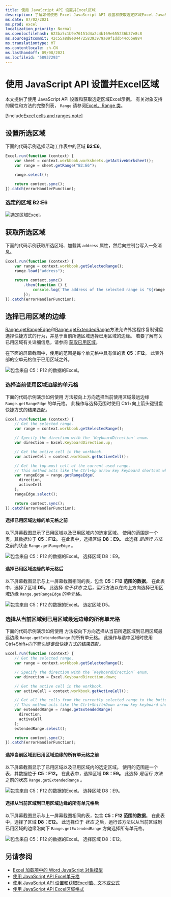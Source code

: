 ```yaml
---
title: 使用 JavaScript API 设置并Excel区域
description: 了解如何使用 Excel JavaScript API 设置和获取选定区域Excel JavaScript API。
ms.date: 07/02/2021
ms.prod: excel
localization_priority: Normal
ms.openlocfilehash: 623ba5c1b9e76151d4a2c4b169e655236b37e8c8
ms.sourcegitcommit: 42c55a8d8e0447258393979a09f1ddb44c6be884
ms.translationtype: MT
ms.contentlocale: zh-CN
ms.lasthandoff: 09/08/2021
ms.locfileid: "58937293"
---
```

# <a name="set-and-get-the-selected-range-using-the-excel-javascript-api"></a>使用 JavaScript API 设置并Excel区域

本文提供了使用 JavaScript API 设置和获取选定区域Excel示例。 有关对象支持的属性和方法的完整列表， `Range` 请参阅[Excel。Range 类](/javascript/api/excel/excel.range)。

[!include[Excel cells and ranges note](../includes/note-excel-cells-and-ranges.md)]

## <a name="set-the-selected-range"></a>设置所选区域

下面的代码示例选择活动工作表中的区域 **B2:E6**。

```js
Excel.run(function (context) {
    var sheet = context.workbook.worksheets.getActiveWorksheet();
    var range = sheet.getRange("B2:E6");

    range.select();

    return context.sync();
}).catch(errorHandlerFunction);
```

### <a name="selected-range-b2e6"></a>选定的区域 B2:E6

![选定区域Excel。](../images/excel-ranges-set-selection.png)

## <a name="get-the-selected-range"></a>获取所选区域

下面的代码示例获取所选区域、加载其 `address` 属性，然后向控制台写入一条消息。

```js
Excel.run(function (context) {
    var range = context.workbook.getSelectedRange();
    range.load("address");

    return context.sync()
        .then(function () {
            console.log(`The address of the selected range is "${range.address}"`);
        });
}).catch(errorHandlerFunction);
```

## <a name="select-the-edge-of-a-used-range"></a>选择已用区域的边缘

[Range.getRangeEdge](/javascript/api/excel/excel.range#getRangeEdge_direction__activeCell_)和[Range.getExtendedRange](/javascript/api/excel/excel.range#getExtendedRange_directionString__activeCell_)方法允许外接程序复制键盘选择快捷方式的行为，并基于当前所选区域选择已用区域的边缘。 若要了解有关已用区域有关详细信息，请参阅 [获取已用区域](excel-add-ins-ranges-get.md#get-used-range)。

在下面的屏幕截图中，使用的范围是每个单元格中具有值的表 **C5：F12**。 此表外部的空单元格位于已用区域之外。

![包含来自 C5：F12 的数据的Excel。](../images/excel-ranges-used-range.png)

### <a name="select-the-cell-at-the-edge-of-the-current-used-range"></a>选择当前使用区域边缘的单元格

下面的代码示例演示如何使用 方法按向上方向选择当前使用区域最远边缘 `Range.getRangeEdge` 的单元格。 此操作与选择范围时使用 Ctrl+向上箭头键键盘快捷方式的结果匹配。

```js
Excel.run(function (context) {
    // Get the selected range.
    var range = context.workbook.getSelectedRange();

    // Specify the direction with the `KeyboardDirection` enum.
    var direction = Excel.KeyboardDirection.up;

    // Get the active cell in the workbook.
    var activeCell = context.workbook.getActiveCell();

    // Get the top-most cell of the current used range.
    // This method acts like the Ctrl+Up arrow key keyboard shortcut while a range is selected.
    var rangeEdge = range.getRangeEdge(
      direction,
      activeCell
    );
    rangeEdge.select();

    return context.sync();
}).catch(errorHandlerFunction);
```

#### <a name="before-selecting-the-cell-at-the-edge-of-the-used-range"></a>选择已用区域边缘的单元格之前

以下屏幕截图显示了已用区域以及已用区域内的选定区域。 使用的范围是一个表，其数据位于 **C5：F12。** 在此表中，选择区域 **D8：E9。** 此选择 *是运行 方法* 之前的状态 `Range.getRangeEdge` 。

![包含来自 C5：F12 的数据的Excel。 选择区域 D8：E9。](../images/excel-ranges-used-range-d8-e9.png)

#### <a name="after-selecting-the-cell-at-the-edge-of-the-used-range"></a>选择已用区域边缘的单元格后

以下屏幕截图显示与上一屏幕截图相同的表，包含 **C5：F12 范围的数据**。 在此表中，选择了区域 **D5。** 此选择 *位于状态* 之后，运行方法以在向上方向选择已用区域边缘 `Range.getRangeEdge` 的单元格。

![包含来自 C5：F12 的数据的Excel。 选定区域 D5。](../images/excel-ranges-used-range-d5.png)

### <a name="select-all-cells-from-current-range-to-furthest-edge-of-used-range"></a>选择从当前区域到已用区域最远边缘的所有单元格

下面的代码示例演示如何使用 方法按向下方向选择从当前所选区域到已用区域最远边缘 `Range.getExtendedRange` 的所有单元格。 此操作与选中区域时使用 Ctrl+Shift+向下箭头键键盘快捷方式的结果匹配。

```js
Excel.run(function (context) {
    // Get the selected range.
    var range = context.workbook.getSelectedRange();

    // Specify the direction with the `KeyboardDirection` enum.
    var direction = Excel.KeyboardDirection.down;

    // Get the active cell in the workbook.
    var activeCell = context.workbook.getActiveCell();

    // Get all the cells from the currently selected range to the bottom-most edge of the used range.
    // This method acts like the Ctrl+Shift+Down arrow key keyboard shortcut while a range is selected.
    var extendedRange = range.getExtendedRange(
      direction,
      activeCell
    );
    extendedRange.select();

    return context.sync();
}).catch(errorHandlerFunction);
```

#### <a name="before-selecting-all-the-cells-from-the-current-range-to-the-edge-of-the-used-range"></a>选择当前区域到已用区域边缘的所有单元格之前

以下屏幕截图显示了已用区域以及已用区域内的选定区域。 使用的范围是一个表，其数据位于 **C5：F12。** 在此表中，选择区域 **D8：E9。** 此选择 *是运行 方法* 之前的状态 `Range.getExtendedRange` 。

![包含来自 C5：F12 的数据的Excel。 选择区域 D8：E9。](../images/excel-ranges-used-range-d8-e9.png)

#### <a name="after-selecting-all-the-cells-from-the-current-range-to-the-edge-of-the-used-range"></a>选择从当前区域到已用区域边缘的所有单元格后

以下屏幕截图显示与上一屏幕截图相同的表，包含 **C5：F12 范围的数据**。 在此表中，选择了区域 **D8：E12。** 此选择位于 *状态* 之后，运行该方法以从当前区域到已用区域的边缘沿向下 `Range.getExtendedRange` 方向选择所有单元格。

![包含来自 C5：F12 的数据的Excel。 选择区域 D8：E12。](../images/excel-ranges-used-range-d8-e12.png)

## <a name="see-also"></a>另请参阅

- [Excel 加载项中的 Word JavaScript 对象模型](excel-add-ins-core-concepts.md)
- [使用 JavaScript API Excel单元格](excel-add-ins-cells.md)
- [使用 JavaScript API 设置和获取Excel值、文本或公式](excel-add-ins-ranges-set-get-values.md)
- [使用 JavaScript API Excel区域格式](excel-add-ins-ranges-set-format.md)
